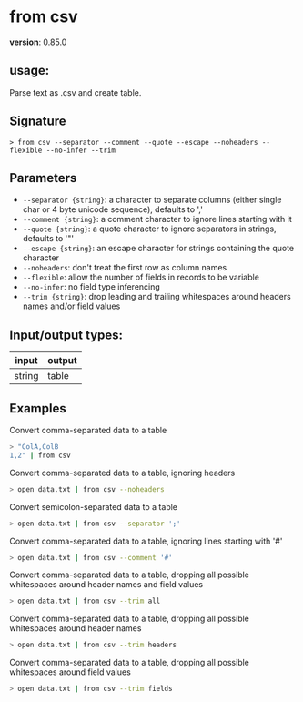 # from csv

**version**: 0.85.0

## **usage**:

Parse text as .csv and create table.

## Signature

`> from csv --separator --comment --quote --escape --noheaders --flexible --no-infer --trim`

## Parameters

- `--separator {string}`: a character to separate columns (either single char or 4 byte unicode sequence), defaults to ','
- `--comment {string}`: a comment character to ignore lines starting with it
- `--quote {string}`: a quote character to ignore separators in strings, defaults to '"'
- `--escape {string}`: an escape character for strings containing the quote character
- `--noheaders`: don't treat the first row as column names
- `--flexible`: allow the number of fields in records to be variable
- `--no-infer`: no field type inferencing
- `--trim {string}`: drop leading and trailing whitespaces around headers names and/or field values

## Input/output types:

| input  | output |
| ------ | ------ |
| string | table  |

## Examples

Convert comma-separated data to a table

```bash
> "ColA,ColB
1,2" | from csv
```

Convert comma-separated data to a table, ignoring headers

```bash
> open data.txt | from csv --noheaders
```

Convert semicolon-separated data to a table

```bash
> open data.txt | from csv --separator ';'
```

Convert comma-separated data to a table, ignoring lines starting with '#'

```bash
> open data.txt | from csv --comment '#'
```

Convert comma-separated data to a table, dropping all possible whitespaces around header names and field values

```bash
> open data.txt | from csv --trim all
```

Convert comma-separated data to a table, dropping all possible whitespaces around header names

```bash
> open data.txt | from csv --trim headers
```

Convert comma-separated data to a table, dropping all possible whitespaces around field values

```bash
> open data.txt | from csv --trim fields
```

